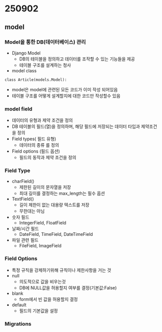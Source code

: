 # 250902
## model
### Model을 통한 DB(데이터베이스) 관리
- Django Model
  - DB의 테이블을 정의하고 데이터를 조작할 수 있는 기능들을 제공
  - 테이블 구조를 설계하는 청사
- model class
```
class Article(models.Model):
```
  - model은 model에 관련된 모든 코드가 이미 작성 되어있음
  - 테이블 구조를 어떻게 설계할지에 대한 코드만 작성할수 있음
### model field
- 데이터의 유형과 제약 조건을 정의
- DB 테이블의 필드(열)을 정의하며, 해당 필드에 저장되는 데이터 타입과 제약조건을 정의
- Field types( 필드 유형)
  - 데이터의 종류 를 정의
- Field options (필드 옵션)
  - 필드의 동작과 제약 조건을 정의
### Field Type
- charField()
  - 제한된 길이의 문자열을 저장
  - 최대 길이를 결정하는 max_length는 필수 옵션
- TextField()
  - 길이 제한이 없는 대용량 텍스트를 저장
  - 무한대는 아님
- 숫자 필드
  - IntegerField, FloatField
- 날짜/시간 필드
  - DateField, TimeField, DateTimeField
- 파일 관련 필드
  - FileField, ImageField
### Field Options
- 특정 규칙을 강제하기위해 규칙이나 제한사항을 거는 것
- null
  - 의도적으로 값을 비우는것
  - DB에 NULL값을 허용할지 여부를 결정(기본값:False)
- blank
  - form에서 빈 값을 허용할지 결정
- default
  - 필드의 기본값을 설정
### Migrations
